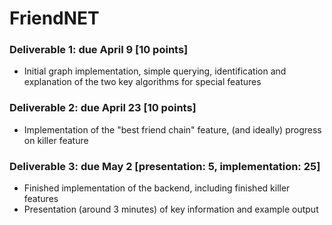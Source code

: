 # FriendNET

### Deliverable 1: due April 9 [10 points]
* Initial graph implementation, simple querying, identification and explanation of the two key algorithms for special features

### Deliverable 2: due April 23 [10 points]
* Implementation of the "best friend chain" feature, (and ideally) progress on killer feature

### Deliverable 3: due May 2 [presentation: 5, implementation: 25]
* Finished implementation of the backend, including finished killer features
* Presentation (around 3 minutes) of key information and example output

